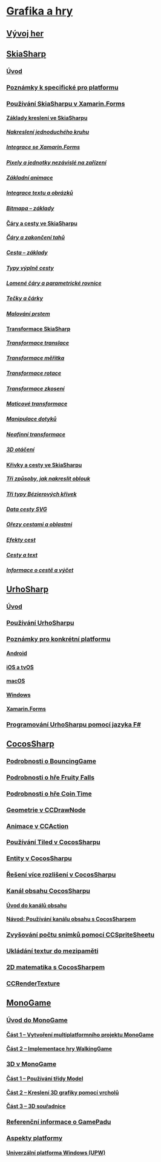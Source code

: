 # [Grafika a hry](index.yml)
## [Vývoj her](game-development/index.md)
## [SkiaSharp](skiasharp/index.md)
### [Úvod](skiasharp/introduction.md)
### [Poznámky k specifické pro platformu](skiasharp/platform.md)



### [Používání SkiaSharpu v Xamarin.Forms](~/xamarin-forms/user-interface/graphics/skiasharp/index.md)
#### [Základy kreslení ve SkiaSharpu](~/xamarin-forms/user-interface/graphics/skiasharp/basics/index.md)
##### [Nakreslení jednoduchého kruhu](~/xamarin-forms/user-interface/graphics/skiasharp/basics/circle.md)
##### [Integrace se Xamarin.Forms](~/xamarin-forms/user-interface/graphics/skiasharp/basics/integration.md)
##### [Pixely a jednotky nezávislé na zařízení](~/xamarin-forms/user-interface/graphics/skiasharp/basics/pixels.md)
##### [Základní animace](~/xamarin-forms/user-interface/graphics/skiasharp/basics/animation.md)
##### [Integrace textu a obrázků](~/xamarin-forms/user-interface/graphics/skiasharp/basics/text.md)
##### [Bitmapa – základy](~/xamarin-forms/user-interface/graphics/skiasharp/basics/bitmaps.md)
#### [Čáry a cesty ve SkiaSharpu](~/xamarin-forms/user-interface/graphics/skiasharp/paths/index.md)
##### [Čáry a zakončení tahů](~/xamarin-forms/user-interface/graphics/skiasharp/paths/lines.md)
##### [Cesta – základy](~/xamarin-forms/user-interface/graphics/skiasharp/paths/paths.md)
##### [Typy výplně cesty](~/xamarin-forms/user-interface/graphics/skiasharp/paths/fill-types.md)
##### [Lomené čáry a parametrické rovnice](~/xamarin-forms/user-interface/graphics/skiasharp/paths/polylines.md)
##### [Tečky a čárky](~/xamarin-forms/user-interface/graphics/skiasharp/paths/dots.md)
##### [Malování prstem](~/xamarin-forms/user-interface/graphics/skiasharp/paths/finger-paint.md)
#### [Transformace SkiaSharp](~/xamarin-forms/user-interface/graphics/skiasharp/transforms/index.md)
##### [Transformace translace](~/xamarin-forms/user-interface/graphics/skiasharp/transforms/translate.md)
##### [Transformace měřítka](~/xamarin-forms/user-interface/graphics/skiasharp/transforms/scale.md)
##### [Transformace rotace](~/xamarin-forms/user-interface/graphics/skiasharp/transforms/rotate.md)
##### [Transformace zkosení](~/xamarin-forms/user-interface/graphics/skiasharp/transforms/skew.md)
##### [Maticové transformace](~/xamarin-forms/user-interface/graphics/skiasharp/transforms/matrix.md)
##### [Manipulace dotyků](~/xamarin-forms/user-interface/graphics/skiasharp/transforms/touch.md)
##### [Neafinní transformace](~/xamarin-forms/user-interface/graphics/skiasharp/transforms/non-affine.md)
##### [3D otáčení](~/xamarin-forms/user-interface/graphics/skiasharp/transforms/3d-rotation.md)
#### [Křivky a cesty ve SkiaSharpu](~/xamarin-forms/user-interface/graphics/skiasharp/curves/index.md)
##### [Tři způsoby, jak nakreslit oblouk](~/xamarin-forms/user-interface/graphics/skiasharp/curves/arcs.md)
##### [Tři typy Bézierových křivek](~/xamarin-forms/user-interface/graphics/skiasharp/curves/beziers.md)
##### [Data cesty SVG](~/xamarin-forms/user-interface/graphics/skiasharp/curves/path-data.md)
##### [Ořezy cestami a oblastmi](~/xamarin-forms/user-interface/graphics/skiasharp/curves/clipping.md)
##### [Efekty cest](~/xamarin-forms/user-interface/graphics/skiasharp/curves/effects.md)
##### [Cesty a text](~/xamarin-forms/user-interface/graphics/skiasharp/curves/text-paths.md)
##### [Informace o cestě a výčet](~/xamarin-forms/user-interface/graphics/skiasharp/curves/information.md)


## [UrhoSharp](urhosharp/index.md)
### [Úvod](urhosharp/introduction.md)
### [Používání UrhoSharpu](urhosharp/using.md)
### [Poznámky pro konkrétní platformu](urhosharp/platform/index.md)
#### [Android](urhosharp/platform/android.md)
#### [iOS a tvOS](urhosharp/platform/ios.md)
#### [macOS](urhosharp/platform/mac.md)
#### [Windows](urhosharp/platform/windows.md)
#### [Xamarin.Forms](urhosharp/platform/xamarin-forms.md)
### [Programování UrhoSharpu pomocí jazyka F#](urhosharp/fsharp.md)
## [CocosSharp](cocossharp/index.md)
### [Podrobnosti o BouncingGame](cocossharp/bouncing-game.md)
### [Podrobnosti o hře Fruity Falls](cocossharp/fruity-falls.md)
### [Podrobnosti o hře Coin Time](cocossharp/cointime.md)
### [Geometrie v CCDrawNode](cocossharp/ccdrawnode.md)
### [Animace v CCAction](cocossharp/ccaction.md)
### [Používání Tiled v CocosSharpu](cocossharp/tiled.md)
### [Entity v CocosSharpu](cocossharp/entities.md)
### [Řešení více rozlišení v CocosSharpu](cocossharp/resolutions.md)
### [Kanál obsahu CocosSharpu](cocossharp/content-pipeline/index.md)
#### [Úvod do kanálů obsahu](cocossharp/content-pipeline/introduction.md)
#### [Návod: Používání kanálu obsahu s CocosSharpem](cocossharp/content-pipeline/walkthrough.md)
### [Zvyšování počtu snímků pomocí CCSpriteSheetu](cocossharp/ccspritesheet.md)
### [Ukládání textur do mezipaměti](cocossharp/texture-cache.md)
### [2D matematika s CocosSharpem](cocossharp/math.md)
### [CCRenderTexture](cocossharp/ccrendertexture.md)
## [MonoGame](monogame/index.md)
### [Úvod do MonoGame](monogame/introduction/index.md)
#### [Část 1 – Vytvoření multiplatformního projektu MonoGame](monogame/introduction/part1.md)
#### [Část 2 – Implementace hry WalkingGame](monogame/introduction/part2.md)
### [3D v MonoGame](monogame/3d/index.md)
#### [Část 1 – Používání třídy Model](monogame/3d/part1.md)
#### [Část 2 – Kreslení 3D grafiky pomocí vrcholů](monogame/3d/part2.md)
#### [Část 3 – 3D souřadnice](monogame/3d/part3.md)
### [Referenční informace o GamePadu](monogame/input.md)
### [Aspekty platformy](monogame/platforms/index.md)
#### [Univerzální platforma Windows (UPW)](monogame/platforms/uwp.md)
